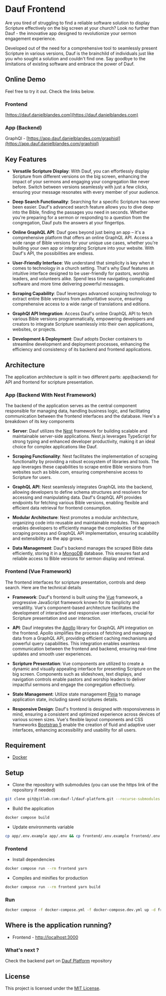 # Dauf Frontend

Are you tired of struggling to find a reliable software solution to display Scripture effectively on the big screen at
your church? Look no further than Dauf - the innovative app designed to revolutionize your sermon engagement experience.

Developed out of the need for a comprehensive tool to seamlessly present Scripture in various versions, Dauf is the
brainchild of individuals just like you who sought a solution and couldn't find one. Say goodbye to the limitations of
existing software and embrace the power of Dauf.

## Online Demo

Feel free to try it out. Check the links below.

### Frontend

[https://dauf.danielblandes.com](https://dauf.danielblandes.com)

### App (Backend)

GraphQl - [https://app.dauf.danielblandes.com/graphiql](https://app.dauf.danielblandes.com/graphiql)

## Key Features

- **Versatile Scripture Display**: With Dauf, you can effortlessly display Scripture from different versions on the big
  screen, enhancing the impact of your sermons and engaging your congregation like never before. Switch between versions
  seamlessly with just a few clicks, ensuring your message resonates with every member of your audience.

- **Deep Search Functionality**: Searching for a specific Scripture has never been easier. Dauf's advanced search
  feature
  allows you to dive deep into the Bible, finding the passages you need in seconds. Whether you're preparing for a
  sermon
  or responding to a question from the congregation, Dauf puts the answers at your fingertips.

- **Online GraphQL API**: Dauf goes beyond just being an app – it's a comprehensive platform that offers an online
  GraphQL
  API. Access a wide range of Bible versions for your unique use cases, whether you're building your own app or
  integrating Scripture into your website. With Dauf's API, the possibilities are endless.

- **User-Friendly Interface**: We understand that simplicity is key when it comes to technology in a church setting.
  That's
  why Dauf features an intuitive interface designed to be user-friendly for pastors, worship leaders, and volunteers
  alike. Spend less time navigating complicated software and more time delivering powerful messages.

- **Scraping Capability**: Dauf leverages advanced scraping technology to extract entire Bible versions from
  authoritative
  source, ensuring comprehensive access to a wide range of translations and editions.

- **GraphQl API Integration**: Access Dauf's online GraphQL API to fetch various Bible versions programmatically,
  empowering
  developers and creators to integrate Scripture seamlessly into their own applications, websites, or projects.

- **Development & Deployment**: Dauf adopts Docker containers to streamline development and deployment processes,
  enhancing the efficiency and consistency of its backend and frontend applications.

## Architecture

The application architecture is split in two different parts: app(backend) for API and frontend for scripture
presentation.

### App (Backend With Nest Framework)

The backend of the application serves as the central component responsible for managing data, handling business logic,
and facilitating communication between the frontend interfaces and the database. Here's a breakdown of its key
components

- **Server**: Dauf utilizes the [Nest](https://docs.nestjs.com) framework for building scalable and maintainable
  server-side applications.
  Nest.js leverages TypeScript for strong typing and enhanced developer productivity, making it an ideal choice for
  complex applications like Dauf.

- **Scraping Functionality**: Nest facilitates the implementation of scraping functionality by providing a robust
  ecosystem
  of libraries and tools. The app leverages these capabilities to scrape entire Bible versions from websites such as
  bible.com, ensuring comprehensive access to Scripture for users.

- **GraphQL API**: Nest seamlessly integrates GraphQL into the backend, allowing developers to define schema structures
  and
  resolvers for accessing and manipulating data. Dauf's GraphQL API provides endpoints for fetching various Bible
  versions, enabling flexible and efficient data retrieval for frontend consumption.

- **Modular Architecture**: Nest promotes a modular architecture, organizing code into reusable and maintainable
  modules.
  This approach enables developers to efficiently manage the complexities of the scraping process and GraphQL API
  implementation, ensuring scalability and extensibility as the app grows.

- **Data Management**: Dauf's backend manages the scraped Bible data efficiently, storing it in
  a [MongoDB](https://www.mongodb.com/docs/drivers/node/current) database. This
  ensures fast and reliable access to Bible versions for sermon display and retrieval.

### Frontend (Vue Framework)

The frontend interfaces for scripture presentation, controls and deep search. Here are the technical details

- **Framework**: Dauf's frontend is built using the [Vue](https://v2.vuejs.org/) framework, a progressive JavaScript
  framework known for its
  simplicity and versatility. Vue's component-based architecture facilitates the development of interactive and
  responsive
  user interfaces, crucial for Scripture presentation and user interaction.

- **API**: Dauf integrates the [Apollo](https://apollo.vuejs.org) library for GraphQL API integration on the frontend.
  Apollo simplifies the process
  of fetching and managing data from a GraphQL API, providing efficient caching mechanisms and powerful query
  capabilities. This integration enables seamless communication between the frontend and backend, ensuring real-time
  updates and smooth user experiences.

- **Scripture Presentation**: Vue components are utilized to create a dynamic and visually appealing interface for
  presenting Scripture on the big screen. Components such as slideshows, text displays, and navigation controls enable
  pastors and worship leaders to deliver impactful sermons and engage the congregation effectively.

- **State Management**: Utilize state management [Pinia](https://pinia.vuejs.org) to manage application state, including
  saved scriptures details.

- **Responsive Design**: Dauf's frontend is designed with responsiveness in mind, ensuring a consistent and optimized
  experience across devices of various screen sizes. Vue's flexible layout components and CSS
  frameworks [Bootstrap 5](https://getbootstrap.com/docs/5.0/getting-started/introduction)
  enable the creation of fluid and adaptive user interfaces, enhancing accessibility and usability for all users.

## Requirement

- [Docker](https://docs.docker.com/install)

## Setup

- Clone the repository with submodules (you can use the https link of the repository if needed)

```bash
git clone git@gitlab.com:dauf-l/dauf-platform.git --recurse-submodules
```

- Build the application

```bash
docker compose build
```

- Update environments variable

```bash
cp app/.env.example app/.env && cp frontend/.env.example frontend/.env
```

### Frontend

- Install dependencies

```bash
docker compose run --rm frontend yarn
```

- Compiles and minifies for production

```bash
docker compose run --rm frontend yarn build
```

### Run

```bash
docker compose -f docker-compose.yml -f docker-compose.dev.yml up -d frontend
```

## Where is the application running?

- Frontend - [http://localhost:3000](http://localhost:3000)

### What's next ?

Check the backend part on [Dauf Platform](https://gitlab.com/dauf-l/dauf-platform) repository

## License

This project is licensed under the [MIT License](LICENSE).